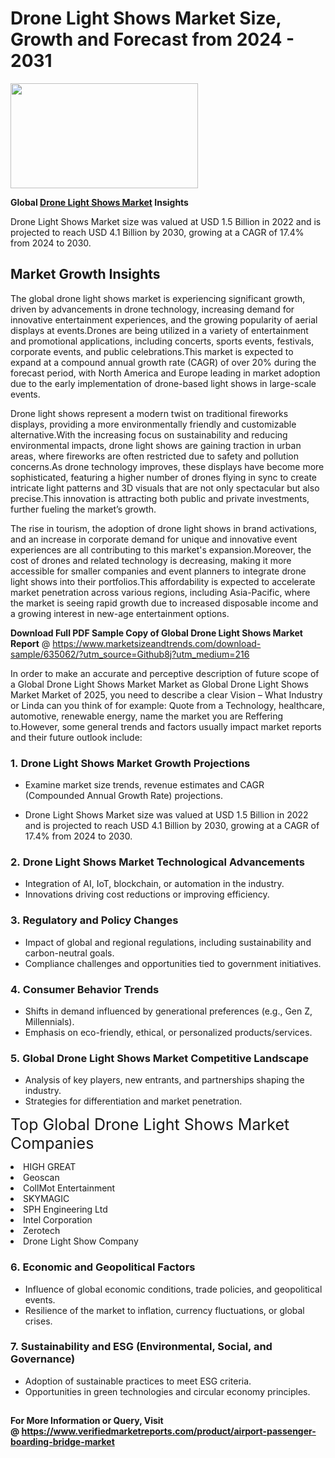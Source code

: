<H1>Drone Light Shows Market Size, Growth and Forecast from 2024 - 2031</H1><img class="aligncenter size-medium wp-image-584254" src="https://thirdeyenews.in/wp-content/uploads/2024/09/Global-Market-Research-300x168.jpeg" alt="" width="300" height="168" /><p><strong>Global&nbsp;<a href="https://www.marketsizeandtrends.com/download-sample/635062/?utm_source=Github8j?utm_medium=216">Drone Light Shows Market</a> Insights</strong></p><p>Drone Light Shows Market size was valued at USD 1.5 Billion in 2022 and is projected to reach USD 4.1 Billion by 2030, growing at a CAGR of 17.4% from 2024 to 2030.</p><p><h2>Market Growth Insights</h2> <p>The global drone light shows market is experiencing significant growth, driven by advancements in drone technology, increasing demand for innovative entertainment experiences, and the growing popularity of aerial displays at events.Drones are being utilized in a variety of entertainment and promotional applications, including concerts, sports events, festivals, corporate events, and public celebrations.This market is expected to expand at a compound annual growth rate (CAGR) of over 20% during the forecast period, with North America and Europe leading in market adoption due to the early implementation of drone-based light shows in large-scale events.</p> <p>Drone light shows represent a modern twist on traditional fireworks displays, providing a more environmentally friendly and customizable alternative.With the increasing focus on sustainability and reducing environmental impacts, drone light shows are gaining traction in urban areas, where fireworks are often restricted due to safety and pollution concerns.As drone technology improves, these displays have become more sophisticated, featuring a higher number of drones flying in sync to create intricate light patterns and 3D visuals that are not only spectacular but also precise.This innovation is attracting both public and private investments, further fueling the market’s growth.</p> <p>The rise in tourism, the adoption of drone light shows in brand activations, and an increase in corporate demand for unique and innovative event experiences are all contributing to this market's expansion.Moreover, the cost of drones and related technology is decreasing, making it more accessible for smaller companies and event planners to integrate drone light shows into their portfolios.This affordability is expected to accelerate market penetration across various regions, including Asia-Pacific, where the market is seeing rapid growth due to increased disposable income and a growing interest in new-age entertainment options.</p> <p><span class=""><strong>Download Full PDF Sample Copy of Global Drone Light Shows Market Report</strong> @ <a href="https://www.marketsizeandtrends.com/download-sample/635062/?utm_source=Github8j?utm_medium=216" target="_blank">https://www.marketsizeandtrends.com/download-sample/635062/?utm_source=Github8j?utm_medium=216</a></span></p><p>In order to make an accurate and perceptive description of future scope of a Global&nbsp;Drone Light Shows Market Market as Global&nbsp;Drone Light Shows Market Market of 2025, you need to describe a clear Vision &ndash; What Industry or Linda can you think of for example: Quote from a Technology, healthcare, automotive, renewable energy, name the market you are Reffering to.However, some general trends and factors usually impact market reports and their future outlook include:</p><h3>1.&nbsp;<strong>Drone Light Shows Market Growth Projections</strong></h3><ul><li>Examine market size trends, revenue estimates and CAGR (Compounded Annual Growth Rate) projections.</li><li><p>Drone Light Shows Market size was valued at USD 1.5 Billion in 2022 and is projected to reach USD 4.1 Billion by 2030, growing at a CAGR of 17.4% from 2024 to 2030.</p></li></ul><h3>2.&nbsp;<strong>Drone Light Shows Market Technological Advancements</strong></h3><ul><li>Integration of AI, IoT, blockchain, or automation in the industry.</li><li>Innovations driving cost reductions or improving efficiency.</li></ul><h3>3.&nbsp;<strong>Regulatory and Policy Changes</strong></h3><ul><li>Impact of global and regional regulations, including sustainability and carbon-neutral goals.</li><li>Compliance challenges and opportunities tied to government initiatives.</li></ul><h3>4.&nbsp;<strong>Consumer Behavior Trends</strong></h3><ul><li>Shifts in demand influenced by generational preferences (e.g., Gen Z, Millennials).</li><li>Emphasis on eco-friendly, ethical, or personalized products/services.</li></ul><h3>5.&nbsp;<strong>Global Drone Light Shows Market Competitive Landscape</strong></h3><ul><li>Analysis of key players, new entrants, and partnerships shaping the industry.</li><li>Strategies for differentiation and market penetration.</li></ul><p data-pm-slice="1 1 []"><span style="color: inherit; font-family: inherit; font-size: 25px;">Top Global Drone Light Shows Market Companies</span></p><div class="" data-test-id=""><p><li>HIGH GREAT</li><li> Geoscan</li><li> CollMot Entertainment</li><li> SKYMAGIC</li><li> SPH Engineering Ltd</li><li> Intel Corporation</li><li> Zerotech</li><li> Drone Light Show Company</li></p></div><h3>6.&nbsp;<strong>Economic and Geopolitical Factors</strong></h3><ul><li>Influence of global economic conditions, trade policies, and geopolitical events.</li><li>Resilience of the market to inflation, currency fluctuations, or global crises.</li></ul><h3>7.&nbsp;<strong>Sustainability and ESG (Environmental, Social, and Governance)</strong></h3><ul><li>Adoption of sustainable practices to meet ESG criteria.</li><li>Opportunities in green technologies and circular economy principles.</li></ul><h2><strong style="font-size: 14px;">For More Information or Query, Visit @&nbsp;</strong><a style="background-color: #ffffff; font-size: 14px;" href="https://www.marketsizeandtrends.com/report/drone-light-shows-market/" target="_blank">https://www.verifiedmarketreports.com/product/airport-passenger-boarding-bridge-market</a></h2>